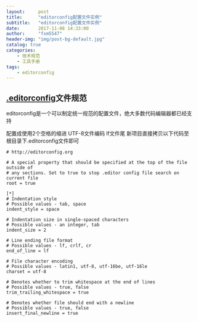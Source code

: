 ```yaml
---
layout:     post
title:      "editorconfig配置文件实例"
subtitle:   "editorconfig配置文件实例"
date:       2017-11-08 14:33:00
author:     "fxm5547"
header-img: "img/post-bg-default.jpg"
catalog: true
categories:
    - 技术规范
    - 工具手册
tags:
    - editorconfig
---
```


## [.editorconfig](http://editorconfig.org/)文件规范
editorconfig是一个可以制定统一规范的配置文件，绝大多数代码编辑器都已经支持

配置成使用2个空格的缩进
UTF-8文件编码
lf文件尾
新项目直接拷贝以下代码至根目录下.editorconfig文件即可

```
# http://editorconfig.org

# A special property that should be specified at the top of the file outside of
# any sections. Set to true to stop .editor config file search on current file
root = true

[*]
# Indentation style
# Possible values - tab, space
indent_style = space

# Indentation size in single-spaced characters
# Possible values - an integer, tab
indent_size = 2

# Line ending file format
# Possible values - lf, crlf, cr
end_of_line = lf

# File character encoding
# Possible values - latin1, utf-8, utf-16be, utf-16le
charset = utf-8

# Denotes whether to trim whitespace at the end of lines
# Possible values - true, false
trim_trailing_whitespace = true

# Denotes whether file should end with a newline
# Possible values - true, false
insert_final_newline = true

```